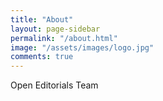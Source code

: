 ```yaml
---
title: "About"
layout: page-sidebar
permalink: "/about.html"
image: "/assets/images/logo.jpg"
comments: true
---
```

Open Editorials Team